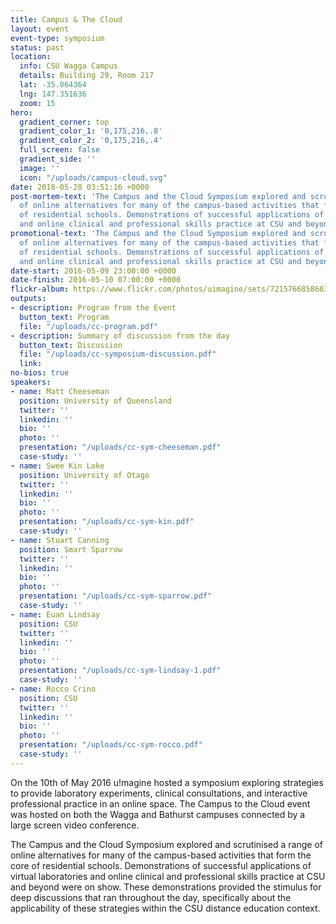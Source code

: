 ```yaml
---
title: Campus & The Cloud
layout: event
event-type: symposium
status: past
location:
  info: CSU Wagga Campus
  details: Building 29, Room 217
  lat: -35.064364
  lng: 147.351636
  zoom: 15
hero:
  gradient_corner: top
  gradient_color_1: '0,175,216,.8'
  gradient_color_2: '0,175,216,.4'
  full_screen: false
  gradient_side: ''
  image: ''
  icon: "/uploads/campus-cloud.svg"
date: 2018-05-28 03:51:16 +0000
post-mortem-text: 'The Campus and the Cloud Symposium explored and scrutinised a range
  of online alternatives for many of the campus-based activities that form the core
  of residential schools. Demonstrations of successful applications of virtual laboratories
  and online clinical and professional skills practice at CSU and beyond were on show. '
promotional-text: 'The Campus and the Cloud Symposium explored and scrutinised a range
  of online alternatives for many of the campus-based activities that form the core
  of residential schools. Demonstrations of successful applications of virtual laboratories
  and online clinical and professional skills practice at CSU and beyond were on show. '
date-start: 2016-05-09 23:00:00 +0000
date-finish: 2016-05-10 07:00:00 +0000
flickr-album: https://www.flickr.com/photos/uimagine/sets/72157668586031923
outputs:
- description: Program from the Event
  button_text: Program
  file: "/uploads/cc-program.pdf"
- description: Summary of discussion from the day
  button_text: Discussion
  file: "/uploads/cc-symposium-discussion.pdf"
  link:
no-bios: true
speakers:
- name: Matt Cheeseman
  position: University of Queensland
  twitter: ''
  linkedin: ''
  bio: ''
  photo: ''
  presentation: "/uploads/cc-sym-cheeseman.pdf"
  case-study: ''
- name: Swee Kin Loke
  position: University of Otago
  twitter: ''
  linkedin: ''
  bio: ''
  photo: ''
  presentation: "/uploads/cc-sym-kin.pdf"
  case-study: ''
- name: Stuart Canning
  position: Smart Sparrow
  twitter: ''
  linkedin: ''
  bio: ''
  photo: ''
  presentation: "/uploads/cc-sym-sparrow.pdf"
  case-study: ''
- name: Euan Lindsay
  position: CSU
  twitter: ''
  linkedin: ''
  bio: ''
  photo: ''
  presentation: "/uploads/cc-sym-lindsay-1.pdf"
  case-study: ''
- name: Rocco Crino
  position: CSU
  twitter: ''
  linkedin: ''
  bio: ''
  photo: ''
  presentation: "/uploads/cc-sym-rocco.pdf"
  case-study: ''
---
```

On the 10th of May 2016 u!magine hosted a symposium exploring strategies to provide laboratory experiments, clinical consultations, and interactive professional practice in an online space. The Campus to the Cloud event was hosted on both the Wagga and Bathurst campuses connected by a large screen video conference.

The Campus and the Cloud Symposium explored and scrutinised a range of online alternatives for many of the campus-based activities that form the core of residential schools. Demonstrations of successful applications of virtual laboratories and online clinical and professional skills practice at CSU and beyond were on show. These demonstrations provided the stimulus for deep discussions that ran throughout the day, specifically about the applicability of these strategies within the CSU distance education context.
